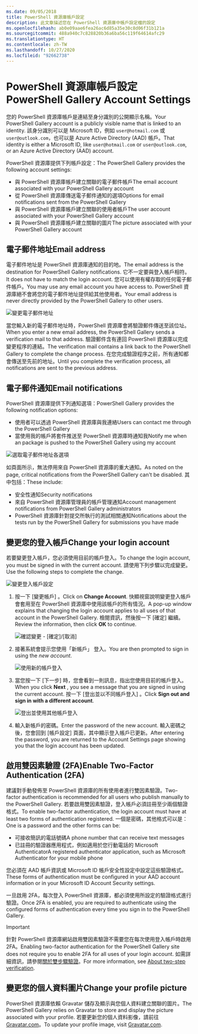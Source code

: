 ```yaml
---
ms.date: 09/05/2018
title: PowerShell 資源庫帳戶設定
description: 此文章描述您在 PowerShell 資源庫中帳戶設定檔的設定
ms.openlocfilehash: ab0e09aae6fea26ac6d85a35e30c8d06f31b121a
ms.sourcegitcommit: 488a940c7c828820b36a6ba56c119f64614afc29
ms.translationtype: HT
ms.contentlocale: zh-TW
ms.lasthandoff: 10/27/2020
ms.locfileid: "92662738"
---
```

# <a name="powershell-gallery-account-settings"></a><span data-ttu-id="8baf9-103">PowerShell 資源庫帳戶設定</span><span class="sxs-lookup"><span data-stu-id="8baf9-103">PowerShell Gallery Account Settings</span></span>

<span data-ttu-id="8baf9-104">您的 PowerShell 資源庫帳戶是連結至身分識別的公開顯示名稱。</span><span class="sxs-lookup"><span data-stu-id="8baf9-104">Your PowerShell Gallery account is a publicly visible name that is linked to an identity.</span></span> <span data-ttu-id="8baf9-105">該身分識別可以是 Microsoft ID，例如 `user@hotmail.com` 或 `user@outlook.com`，也可以是 Azure Active Directory (AAD) 帳戶。</span><span class="sxs-lookup"><span data-stu-id="8baf9-105">That identity is either a Microsoft ID, like `user@hotmail.com` or `user@outlook.com`, or an Azure Active Directory (AAD) account.</span></span>

<span data-ttu-id="8baf9-106">PowerShell 資源庫提供下列帳戶設定：</span><span class="sxs-lookup"><span data-stu-id="8baf9-106">The PowerShell Gallery provides the following account settings:</span></span>

- <span data-ttu-id="8baf9-107">與 PowerShell 資源庫帳戶建立關聯的電子郵件帳戶</span><span class="sxs-lookup"><span data-stu-id="8baf9-107">The email account associated with your PowerShell Gallery account</span></span>
- <span data-ttu-id="8baf9-108">從 PowerShell 資源庫傳送電子郵件通知的選項</span><span class="sxs-lookup"><span data-stu-id="8baf9-108">Options for email notifications sent from the PowerShell Gallery</span></span>
- <span data-ttu-id="8baf9-109">與 PowerShell 資源庫帳戶建立關聯的使用者帳戶</span><span class="sxs-lookup"><span data-stu-id="8baf9-109">The user account associated with your PowerShell Gallery account</span></span>
- <span data-ttu-id="8baf9-110">與 PowerShell 資源庫帳戶建立關聯的圖片</span><span class="sxs-lookup"><span data-stu-id="8baf9-110">The picture associated with your PowerShell Gallery account</span></span>

## <a name="email-address"></a><span data-ttu-id="8baf9-111">電子郵件地址</span><span class="sxs-lookup"><span data-stu-id="8baf9-111">Email address</span></span>

<span data-ttu-id="8baf9-112">電子郵件地址是 PowerShell 資源庫通知的目的地。</span><span class="sxs-lookup"><span data-stu-id="8baf9-112">The email address is the destination for PowerShell Gallery notifications.</span></span> <span data-ttu-id="8baf9-113">它不一定要與登入帳戶相符。</span><span class="sxs-lookup"><span data-stu-id="8baf9-113">It does not have to match the login account.</span></span> <span data-ttu-id="8baf9-114">您可以使用有權存取的任何電子郵件帳戶。</span><span class="sxs-lookup"><span data-stu-id="8baf9-114">You may use any email account you have access to.</span></span> <span data-ttu-id="8baf9-115">PowerShell 資源庫絕不會將您的電子郵件地址提供給其他使用者。</span><span class="sxs-lookup"><span data-stu-id="8baf9-115">Your email address is never directly provided by the PowerShell Gallery to other users.</span></span>

![變更電子郵件地址](media/managing-account/PSGallery_AcccountEmailAddress.png)

<span data-ttu-id="8baf9-117">當您輸入新的電子郵件地址時，PowerShell 資源庫會將驗證郵件傳送至該位址。</span><span class="sxs-lookup"><span data-stu-id="8baf9-117">When you enter a new email address, the PowerShell Gallery sends a verification mail to that address.</span></span> <span data-ttu-id="8baf9-118">驗證郵件含有連回 PowerShell 資源庫以完成變更程序的連結。</span><span class="sxs-lookup"><span data-stu-id="8baf9-118">The verification mail contains a link back to the PowerShell Gallery to complete the change process.</span></span> <span data-ttu-id="8baf9-119">在您完成驗證程序之前，所有通知都會傳送至先前的地址。</span><span class="sxs-lookup"><span data-stu-id="8baf9-119">Until you complete the verification process, all notifications are sent to the previous address.</span></span>

## <a name="email-notifications"></a><span data-ttu-id="8baf9-120">電子郵件通知</span><span class="sxs-lookup"><span data-stu-id="8baf9-120">Email notifications</span></span>

<span data-ttu-id="8baf9-121">PowerShell 資源庫提供下列通知選項：</span><span class="sxs-lookup"><span data-stu-id="8baf9-121">PowerShell Gallery provides the following notification options:</span></span>

- <span data-ttu-id="8baf9-122">使用者可以透過 PowerShell 資源庫與我連絡</span><span class="sxs-lookup"><span data-stu-id="8baf9-122">Users can contact me through the PowerShell Gallery</span></span>
- <span data-ttu-id="8baf9-123">當使用我的帳戶將套件推送至 PowerShell 資源庫時通知我</span><span class="sxs-lookup"><span data-stu-id="8baf9-123">Notify me when an package is pushed to the PowerShell Gallery using my account</span></span>

![選取電子郵件地址各選項](media/managing-account/PSGallery_AccountEmailOptions.png)

<span data-ttu-id="8baf9-125">如頁面所示，無法停用來自 PowerShell 資源庫的重大通知。</span><span class="sxs-lookup"><span data-stu-id="8baf9-125">As noted on the page, critical notifications from the PowerShell Gallery can't be disabled.</span></span>
<span data-ttu-id="8baf9-126">其中包括：</span><span class="sxs-lookup"><span data-stu-id="8baf9-126">These include:</span></span>

- <span data-ttu-id="8baf9-127">安全性通知</span><span class="sxs-lookup"><span data-stu-id="8baf9-127">Security notifications</span></span>
- <span data-ttu-id="8baf9-128">來自 PowerShell 資源庫管理員的帳戶管理通知</span><span class="sxs-lookup"><span data-stu-id="8baf9-128">Account management notifications from PowerShell Gallery administrators</span></span>
- <span data-ttu-id="8baf9-129">PowerShell 資源庫針對提交所執行的測試相關通知</span><span class="sxs-lookup"><span data-stu-id="8baf9-129">Notifications about the tests run by the PowerShell Gallery for submissions you have made</span></span>

## <a name="change-your-login-account"></a><span data-ttu-id="8baf9-130">變更您的登入帳戶</span><span class="sxs-lookup"><span data-stu-id="8baf9-130">Change your login account</span></span>

<span data-ttu-id="8baf9-131">若要變更登入帳戶，您必須使用目前的帳戶登入。</span><span class="sxs-lookup"><span data-stu-id="8baf9-131">To change the login account, you must be signed in with the current account.</span></span> <span data-ttu-id="8baf9-132">請使用下列步驟以完成變更。</span><span class="sxs-lookup"><span data-stu-id="8baf9-132">Use the following steps to complete the change.</span></span>

![變更登入帳戶設定](media/managing-account/PSGallery_LoginAccountSettings.png)

1. <span data-ttu-id="8baf9-134">按一下 [變更帳戶]  。</span><span class="sxs-lookup"><span data-stu-id="8baf9-134">Click on **Change Account**.</span></span> <span data-ttu-id="8baf9-135">快顯視窗說明變更登入帳戶會套用至在 PowerShell 資源庫中使用該帳戶的所有情況。</span><span class="sxs-lookup"><span data-stu-id="8baf9-135">A pop-up window explains that changing the login account applies to all uses of that account in the PowerShell Gallery.</span></span> <span data-ttu-id="8baf9-136">檢閱資訊，然後按一下 [確定]  繼續。</span><span class="sxs-lookup"><span data-stu-id="8baf9-136">Review the information, then click **OK** to continue.</span></span>

   ![確認變更 - [確定]/[取消]](media/managing-account/PSGallery_LoginAccountChange-1.png)

2. <span data-ttu-id="8baf9-138">接著系統會提示您使用「新帳戶」  登入。</span><span class="sxs-lookup"><span data-stu-id="8baf9-138">You are then prompted to sign in using the _new account_.</span></span>

   ![使用新的帳戶登入](media/managing-account/PSGallery_LoginAccountChange-2.png)

3. <span data-ttu-id="8baf9-140">當您按一下 [下一步]  時，您會看到一則訊息，指出您使用目前的帳戶登入。</span><span class="sxs-lookup"><span data-stu-id="8baf9-140">When you click **Next** , you see a message that you are signed in using the current account.</span></span>
   <span data-ttu-id="8baf9-141">按一下 [登出並以不同帳戶登入]  。</span><span class="sxs-lookup"><span data-stu-id="8baf9-141">Click **Sign out and sign in with a different account**.</span></span>

   ![登出並使用其他帳戶登入](media/managing-account/PSGallery_LoginAccountChange-3.png)

4. <span data-ttu-id="8baf9-143">輸入新帳戶的密碼。</span><span class="sxs-lookup"><span data-stu-id="8baf9-143">Enter the password of the new account.</span></span> <span data-ttu-id="8baf9-144">輸入密碼之後，您會回到 [帳戶設定] 頁面，其中顯示登入帳戶已更新。</span><span class="sxs-lookup"><span data-stu-id="8baf9-144">After entering the password, you are returned to the Account Settings page showing you that the login account has been updated.</span></span>

## <a name="enable-two-factor-authentication-2fa"></a><span data-ttu-id="8baf9-145">啟用雙因素驗證 (2FA)</span><span class="sxs-lookup"><span data-stu-id="8baf9-145">Enable Two-Factor Authentication (2FA)</span></span>

<span data-ttu-id="8baf9-146">建議對手動發佈至 PowerShell 資源庫的所有使用者進行雙因素驗證。</span><span class="sxs-lookup"><span data-stu-id="8baf9-146">Two-factor authentication is recommended for all users who publish manually to the PowerShell Gallery.</span></span> <span data-ttu-id="8baf9-147">若要啟用雙因素驗證，登入帳戶必須註冊至少兩個驗證格式。</span><span class="sxs-lookup"><span data-stu-id="8baf9-147">To enable two-factor authentication, the login account must have at least two forms of authentication registered.</span></span> <span data-ttu-id="8baf9-148">一個是密碼，其他格式可以是：</span><span class="sxs-lookup"><span data-stu-id="8baf9-148">One is a password and the other forms can be:</span></span>

- <span data-ttu-id="8baf9-149">可接收簡訊的電話號碼</span><span class="sxs-lookup"><span data-stu-id="8baf9-149">A phone number that can receive text messages</span></span>
- <span data-ttu-id="8baf9-150">已註冊的驗證器應用程式，例如適用於您行動電話的 Microsoft Authenticator</span><span class="sxs-lookup"><span data-stu-id="8baf9-150">A registered authenticator application, such as Microsoft Authenticator for your mobile phone</span></span>

<span data-ttu-id="8baf9-151">您必須在 AAD 帳戶資訊或 Microsoft ID 帳戶安全性設定中設定這些驗證格式。</span><span class="sxs-lookup"><span data-stu-id="8baf9-151">These forms of authentication must be configured in your AAD account information or in your Microsoft ID Account Security settings.</span></span>

<span data-ttu-id="8baf9-152">一旦啟用 2FA，每次登入 PowerShell 資源庫，都必須使用所設定的驗證格式進行驗證。</span><span class="sxs-lookup"><span data-stu-id="8baf9-152">Once 2FA is enabled, you are required to authenticate using the configured forms of authentication every time you sign in to the PowerShell Gallery.</span></span>

> [!IMPORTANT]
> <span data-ttu-id="8baf9-153">針對 PowerShell 資源庫網站啟用雙因素驗證不需要您在每次使用登入帳戶時啟用 2FA。</span><span class="sxs-lookup"><span data-stu-id="8baf9-153">Enabling two-factor authentication for the PowerShell Gallery site does not require you to enable 2FA for all uses of your login account.</span></span> <span data-ttu-id="8baf9-154">如需詳細資訊，請參閱[關於雙步驟驗證](https://support.microsoft.com/help/12408/microsoft-account-about-two-step-verification)。</span><span class="sxs-lookup"><span data-stu-id="8baf9-154">For more information, see [About two-step verification](https://support.microsoft.com/help/12408/microsoft-account-about-two-step-verification).</span></span>

## <a name="change-your-profile-picture"></a><span data-ttu-id="8baf9-155">變更您的個人資料圖片</span><span class="sxs-lookup"><span data-stu-id="8baf9-155">Change your profile picture</span></span>

<span data-ttu-id="8baf9-156">PowerShell 資源庫依賴 Gravatar 儲存及顯示與您個人資料建立關聯的圖片。</span><span class="sxs-lookup"><span data-stu-id="8baf9-156">The PowerShell Gallery relies on Gravatar to store and display the picture associated with your profile.</span></span> <span data-ttu-id="8baf9-157">若要更新您的個人資料影像，請前往 [Gravatar.com](http://www.gravatar.com/)。</span><span class="sxs-lookup"><span data-stu-id="8baf9-157">To update your profile image, visit [Gravatar.com](http://www.gravatar.com/).</span></span>
